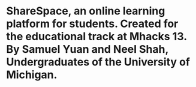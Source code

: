 # ShareSpace, an online learning platform for students. Created for the educational track at Mhacks 13. By Samuel Yuan and Neel Shah, Undergraduates of the University of Michigan.
